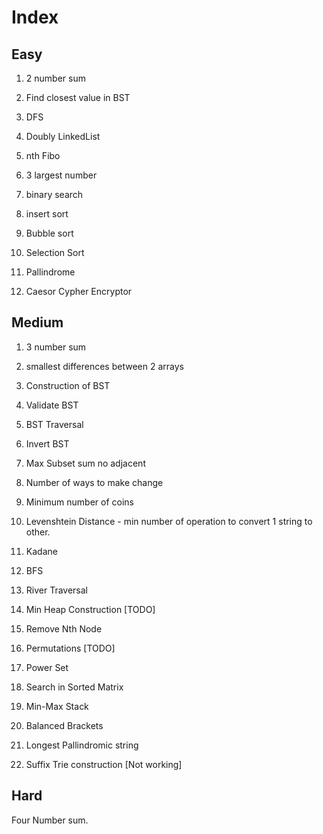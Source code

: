 # Index

## Easy

1. 2 number sum

2. Find closest value in BST

3. DFS

4. Doubly LinkedList

5. nth Fibo

6. 3 largest number

7. binary search

8. insert sort

9. Bubble sort

10. Selection Sort

11. Pallindrome

12. Caesor Cypher Encryptor

## Medium

1. 3 number sum

2. smallest differences between 2 arrays

3. Construction of BST

4. Validate BST

5. BST Traversal

6. Invert BST

7. Max Subset sum no adjacent

8. Number of ways to make change

9. Minimum number of coins

10. Levenshtein Distance - min number of operation to convert 1 string to other.

11. Kadane

12. BFS

13. River Traversal

14. Min Heap Construction [TODO]

15. Remove Nth Node

16. Permutations [TODO]

17. Power Set

18. Search in Sorted Matrix

19. Min-Max Stack

20. Balanced Brackets

21. Longest Pallindromic string

22. Suffix Trie construction [Not working]

## Hard

Four Number sum.
